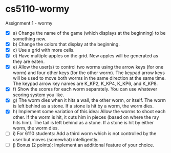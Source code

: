 # cs5110-wormy
Assignment 1 - wormy

- [x] a) Change the name of the game  (which displays at the beginning) to be something new.
- [x] b) Change the colors that display at the beginning.
- [x] c) Use a grid with more cells.
- [x] d) Have multiple apples on the grid.  New apples will be generated as they are eaten.  
- [x] e) Allow the user(s) to control two worms using the arrow keys (for one worm) and four other keys (for the 
other worm). The keypad arrow keys will be used to move both worms in the same direction at the 
same time.  The keypad arrow key names are K_KP2, K_KP4,  K_KP6, and K_KP8.
- [x] f) Show the scores for each worm separately.   You can use whatever scoring system you like.   
- [x] g) The worm dies when it hits a wall, the other worm, or itself.  The worm is left behind as a stone.  If a 
stone is hit by a worm, the worm dies.
- [x] h) Implement some variation of this idea: Allow the worms to shoot each other.  If the worm is hit, it cuts 
him in pieces (based on where the ray hits him).  The tail is left behind as a stone.  If a stone is hit by 
either worm, the worm dies.
- [ ] i) For 6110 students: Add a third worm which is not controlled by the user but moves (somewhat) 
intelligently. 
- [ ] j) Bonus (2 points): Implement an additional feature of your choice.
